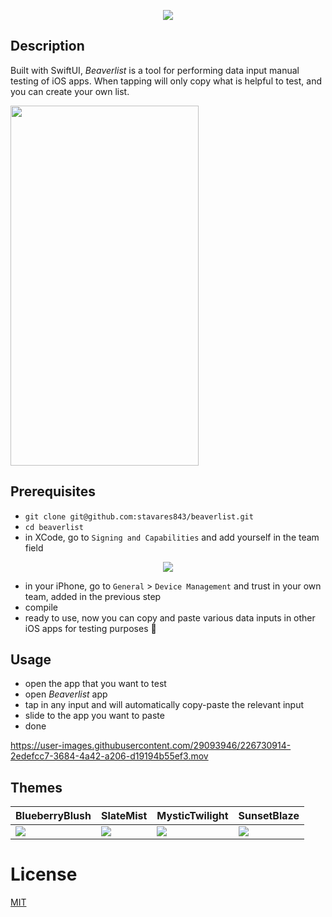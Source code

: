 <p align="center">
  <img src="https://user-images.githubusercontent.com/29093946/226750819-82d48dc1-7e4f-4477-9d75-0636ac16059b.gif"/>
</p>


## Description


Built with SwiftUI, *Beaverlist* is a tool for performing data input manual testing of iOS apps. When tapping will only copy what is helpful to test, and you can create your own list. 

<img src="https://user-images.githubusercontent.com/29093946/226688656-1f9b5fa4-7101-4eff-ae7c-e55db8a7f003.png" width="301" height="576">



## Prerequisites

- `git clone git@github.com:stavares843/beaverlist.git`
- `cd beaverlist`
- in XCode, go to `Signing and Capabilities` and add yourself in the team field

<p align="center">
  <img src="https://user-images.githubusercontent.com/29093946/226729839-926b4665-2adf-47ea-884a-5c242c57e155.png"/>
</p>


- in your iPhone, go to `General` > `Device Management` and trust in your own team, added in the previous step
- compile
- ready to use, now you can copy and paste various data inputs in other iOS apps for testing purposes :hammer:

## Usage

- open the app that you want to test
- open *Beaverlist* app
- tap in any input and will automatically copy-paste the relevant input
- slide to the app you want to paste 
- done

https://user-images.githubusercontent.com/29093946/226730914-2edefcc7-3684-4a42-a206-d19194b55ef3.mov

## Themes



<table>
    <thead>
        <tr>
            <th>BlueberryBlush</th>
            <th>SlateMist</th>
            <th>MysticTwilight</th>
            <th>SunsetBlaze</th>
        </tr>
    </thead>
    <tbody>
        <tr>
            <td>
                <img src="https://user-images.githubusercontent.com/29093946/226737486-8b4fa9f1-6ad8-41cd-9d36-2ca89de578be.png" />
            </td>
            <td>
                <img src="https://user-images.githubusercontent.com/29093946/226737682-adb1ee5d-820b-4640-b63d-a8cec767938b.png" />
            </td>
            <td>
                <img src="https://user-images.githubusercontent.com/29093946/226737736-77064d4a-79e6-4e1b-8c71-663aaffb1231.png" />
            </td>
            <td>
                <img src="https://user-images.githubusercontent.com/29093946/226737792-b849c4dd-c9a2-42bd-839d-93743a695328.png" />
            </td>
        </tr>
    </tbody>
</table>


# License

[MIT](https://github.com/stavares843/beaverlist/blob/main/LICENSE)
